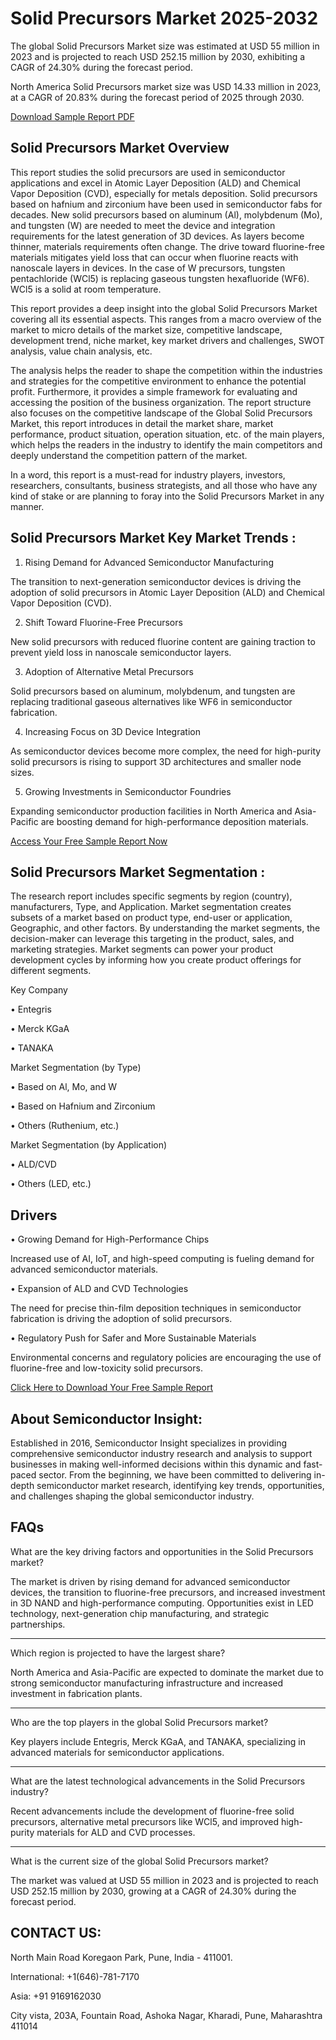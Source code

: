<h1>Solid Precursors Market 2025-2032</h1>

The global Solid Precursors Market size was estimated at USD 55 million in 2023 and is projected to reach USD 252.15 million by 2030, exhibiting a CAGR of 24.30% during the forecast period.

North America Solid Precursors market size was USD 14.33 million in 2023, at a CAGR of 20.83% during the forecast period of 2025 through 2030.

[Download Sample Report PDF](https://semiconductorinsight.com/download-sample-report/?product_id=82348)

<h2>Solid Precursors Market Overview</h2>

This report studies the solid precursors are used in semiconductor applications and excel in Atomic Layer Deposition (ALD) and Chemical Vapor Deposition (CVD), especially for metals deposition. Solid precursors based on hafnium and zirconium have been used in semiconductor fabs for decades. New solid precursors based on aluminum (Al), molybdenum (Mo), and tungsten (W) are needed to meet the device and integration requirements for the latest generation of 3D devices. As layers become thinner, materials requirements often change. The drive toward fluorine-free materials mitigates yield loss that can occur when fluorine reacts with nanoscale layers in devices. In the case of W precursors, tungsten pentachloride (WCl5) is replacing gaseous tungsten hexafluoride (WF6). WCl5 is a solid at room temperature.

This report provides a deep insight into the global Solid Precursors Market covering all its essential aspects. This ranges from a macro overview of the market to micro details of the market size, competitive landscape, development trend, niche market, key market drivers and challenges, SWOT analysis, value chain analysis, etc.

The analysis helps the reader to shape the competition within the industries and strategies for the competitive environment to enhance the potential profit. Furthermore, it provides a simple framework for evaluating and accessing the position of the business organization. The report structure also focuses on the competitive landscape of the Global Solid Precursors Market, this report introduces in detail the market share, market performance, product situation, operation situation, etc. of the main players, which helps the readers in the industry to identify the main competitors and deeply understand the competition pattern of the market.

In a word, this report is a must-read for industry players, investors, researchers, consultants, business strategists, and all those who have any kind of stake or are planning to foray into the Solid Precursors Market in any manner.

<h2>Solid Precursors Market Key Market Trends  :</h2>

1.	Rising Demand for Advanced Semiconductor Manufacturing

The transition to next-generation semiconductor devices is driving the adoption of solid precursors in Atomic Layer Deposition (ALD) and Chemical Vapor Deposition (CVD).

2.	Shift Toward Fluorine-Free Precursors

New solid precursors with reduced fluorine content are gaining traction to prevent yield loss in nanoscale semiconductor layers.

3.	Adoption of Alternative Metal Precursors

Solid precursors based on aluminum, molybdenum, and tungsten are replacing traditional gaseous alternatives like WF6 in semiconductor fabrication.

4.	Increasing Focus on 3D Device Integration

As semiconductor devices become more complex, the need for high-purity solid precursors is rising to support 3D architectures and smaller node sizes.

5.	Growing Investments in Semiconductor Foundries

Expanding semiconductor production facilities in North America and Asia-Pacific are boosting demand for high-performance deposition materials.


[Access Your Free Sample Report Now](https://semiconductorinsight.com/report/solid-precursors-market-size/)


<h2>Solid Precursors Market Segmentation :</h2>

The research report includes specific segments by region (country), manufacturers, Type, and Application. Market segmentation creates subsets of a market based on product type, end-user or application, Geographic, and other factors. By understanding the market segments, the decision-maker can leverage this targeting in the product, sales, and marketing strategies. Market segments can power your product development cycles by informing how you create product offerings for different segments.

Key Company

•	Entegris

•	Merck KGaA

•	TANAKA

Market Segmentation (by Type)

•	Based on Al, Mo, and W

•	Based on Hafnium and Zirconium

•	Others (Ruthenium, etc.)

Market Segmentation (by Application)

•	ALD/CVD

•	Others (LED, etc.)

<h2>Drivers</h2>

•	Growing Demand for High-Performance Chips

Increased use of AI, IoT, and high-speed computing is fueling demand for advanced semiconductor materials.

•	Expansion of ALD and CVD Technologies

The need for precise thin-film deposition techniques in semiconductor fabrication is driving the adoption of solid precursors.

•	Regulatory Push for Safer and More Sustainable Materials

Environmental concerns and regulatory policies are encouraging the use of fluorine-free and low-toxicity solid precursors.

[Click Here to Download Your Free Sample Report](https://semiconductorinsight.com/report/solid-precursors-market-size/)

<h2>About Semiconductor Insight:</h2>

Established in 2016, Semiconductor Insight specializes in providing comprehensive semiconductor industry research and analysis to support businesses in making well-informed decisions within this dynamic and fast-paced sector. From the beginning, we have been committed to delivering in-depth semiconductor market research, identifying key trends, opportunities, and challenges shaping the global semiconductor industry.


<h2>FAQs</h2>

What are the key driving factors and opportunities in the Solid Precursors market?

The market is driven by rising demand for advanced semiconductor devices, the transition to fluorine-free precursors, and increased investment in 3D NAND and high-performance computing. Opportunities exist in LED technology, next-generation chip manufacturing, and strategic partnerships.

________________________________________

Which region is projected to have the largest share?

North America and Asia-Pacific are expected to dominate the market due to strong semiconductor manufacturing infrastructure and increased investment in fabrication plants.
________________________________________

Who are the top players in the global Solid Precursors market?

Key players include Entegris, Merck KGaA, and TANAKA, specializing in advanced materials for semiconductor applications.
________________________________________

What are the latest technological advancements in the Solid Precursors industry?

Recent advancements include the development of fluorine-free solid precursors, alternative metal precursors like WCl5, and improved high-purity materials for ALD and CVD processes.
________________________________________

What is the current size of the global Solid Precursors market?

The market was valued at USD 55 million in 2023 and is projected to reach USD 252.15 million by 2030, growing at a CAGR of 24.30% during the forecast period.

<h2>CONTACT US:</h2>

North Main Road Koregaon Park, Pune, India - 411001.

International: +1(646)-781-7170

Asia: +91 9169162030

City vista, 203A, Fountain Road, Ashoka Nagar, Kharadi, Pune, Maharashtra 411014

